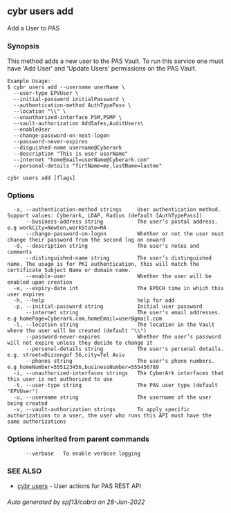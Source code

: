 ## cybr users add

Add a User to PAS

### Synopsis

This method adds a new user to the PAS Vault. To run this service one must have 'Add User' and 'Update Users' permissions on the PAS Vault.

	Example Usage:
	$ cybr users add --username userName \
	  --user-type EPVUser \
	  --initial-password initialPassword \
	  --authentication-method AuthTypePass \
	  --location "\\" \
	  --unauthorized-interface PSM,PSMP \
	  --vault-authorization AddSafes,AuditUsers\
	  --enableUser
	  --change-password-on-next-logon
	  --password-never-expires
	  --disguished-name username@Cyberark
	  --description "This is user userName"
	  --internet "homeEmail=userName@Cyberark.com"
	  --personal-details "firtName=me,lastName=lastme"

```
cybr users add [flags]
```

### Options

```
  -a, --authentication-method strings     User authentication method. Support values: Cyberark, LDAP, Radius (default [AuthTypePass])
      --business-address string           The user’s postal address. e.g workCity=Newton,workState=MA
      --change-password-on-logon          Whether or not the user must change their password from the second log on onward
  -d, --description string                The user's notes and comments
      --distinguished-name string         The user’s distinguished name. The usage is for PKI authentication, this will match the certificate Subject Name or domain name.
      --enable-user                       Whether the user will be enabled upon creation
  -e, --expiry-date int                   The EPOCH time in which this user expires
  -h, --help                              help for add
  -p, --initial-password string           Initial user password
      --internet string                   The user's email addresses. e.g homePage=Cyberark.com,homeEmail=user@gmail.com
  -l, --location string                   The location in the Vault where the user will be created (default "\\")
      --password-never-expires            Whether the user’s password will not expire unless they decide to change it
      --personal-details string           The user's personal details. e.g. street=Dizzengof 56,city=Tel Aviv
      --phones string                     The user's phone numbers. e.g homeNumber=555123456,businessNumber=555456789
  -i, --unauthorized-interfaces strings   The CyberArk interfaces that this user is not authorized to use
  -t, --user-type string                  The PAS user type (default "EPVUser")
  -u, --username string                   The username of the user being created
  -v, --vault-authorization strings       To apply specific authorizations to a user, the user who runs this API must have the same authorizations
```

### Options inherited from parent commands

```
      --verbose   To enable verbose logging
```

### SEE ALSO

* [cybr users](cybr_users.md)	 - User actions for PAS REST API

###### Auto generated by spf13/cobra on 28-Jun-2022
